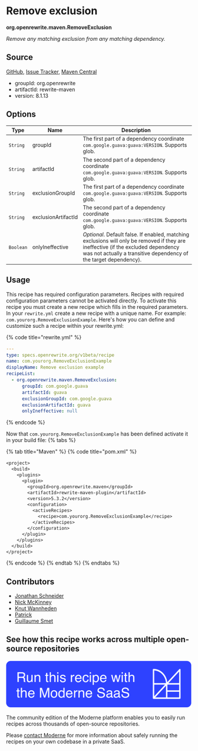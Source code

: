 # Remove exclusion

**org.openrewrite.maven.RemoveExclusion**

_Remove any matching exclusion from any matching dependency._

## Source

[GitHub](https://github.com/openrewrite/rewrite/blob/main/rewrite-maven/src/main/java/org/openrewrite/maven/RemoveExclusion.java), [Issue Tracker](https://github.com/openrewrite/rewrite/issues), [Maven Central](https://central.sonatype.com/artifact/org.openrewrite/rewrite-maven/8.1.13/jar)

* groupId: org.openrewrite
* artifactId: rewrite-maven
* version: 8.1.13

## Options

| Type | Name | Description |
| -- | -- | -- |
| `String` | groupId | The first part of a dependency coordinate `com.google.guava:guava:VERSION`. Supports glob. |
| `String` | artifactId | The second part of a dependency coordinate `com.google.guava:guava:VERSION`. Supports glob. |
| `String` | exclusionGroupId | The first part of a dependency coordinate `com.google.guava:guava:VERSION`. Supports glob. |
| `String` | exclusionArtifactId | The second part of a dependency coordinate `com.google.guava:guava:VERSION`. Supports glob. |
| `Boolean` | onlyIneffective | *Optional*. Default false. If enabled, matching exclusions will only be removed if they are ineffective (if the excluded dependency was not actually a transitive dependency of the target dependency). |


## Usage

This recipe has required configuration parameters. Recipes with required configuration parameters cannot be activated directly. To activate this recipe you must create a new recipe which fills in the required parameters. In your `rewrite.yml` create a new recipe with a unique name. For example: `com.yourorg.RemoveExclusionExample`.
Here's how you can define and customize such a recipe within your rewrite.yml:

{% code title="rewrite.yml" %}
```yaml
---
type: specs.openrewrite.org/v1beta/recipe
name: com.yourorg.RemoveExclusionExample
displayName: Remove exclusion example
recipeList:
  - org.openrewrite.maven.RemoveExclusion:
      groupId: com.google.guava
      artifactId: guava
      exclusionGroupId: com.google.guava
      exclusionArtifactId: guava
      onlyIneffective: null
```
{% endcode %}

Now that `com.yourorg.RemoveExclusionExample` has been defined activate it in your build file:
{% tabs %}

{% tab title="Maven" %}
{% code title="pom.xml" %}
```markup
<project>
  <build>
    <plugins>
      <plugin>
        <groupId>org.openrewrite.maven</groupId>
        <artifactId>rewrite-maven-plugin</artifactId>
        <version>5.3.2</version>
        <configuration>
          <activeRecipes>
            <recipe>com.yourorg.RemoveExclusionExample</recipe>
          </activeRecipes>
        </configuration>
      </plugin>
    </plugins>
  </build>
</project>
```
{% endcode %}
{% endtab %}
{% endtabs %}

## Contributors
* [Jonathan Schneider](mailto:jkschneider@gmail.com)
* [Nick McKinney](mailto:mckinneynicholas@gmail.com)
* [Knut Wannheden](mailto:knut.wannheden@mobi.ch)
* [Patrick](mailto:patway99@gmail.com)
* [Guillaume Smet](mailto:guillaume.smet@gmail.com)


## See how this recipe works across multiple open-source repositories

[![Moderne Link Image](/.gitbook/assets/ModerneRecipeButton.png)](https://app.moderne.io/recipes/org.openrewrite.maven.RemoveExclusion)

The community edition of the Moderne platform enables you to easily run recipes across thousands of open-source repositories.

Please [contact Moderne](https://moderne.io/product) for more information about safely running the recipes on your own codebase in a private SaaS.
